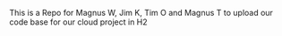 This is a Repo for Magnus W, Jim K, Tim O and Magnus T to upload our code base for our cloud project in H2
